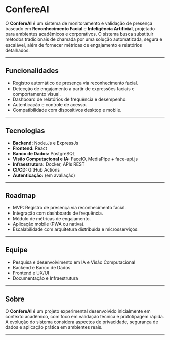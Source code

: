 # ConfereAI

O **ConfereAI** é um sistema de monitoramento e validação de presença baseado em **Reconhecimento Facial** e **Inteligência Artificial**, projetado para ambientes acadêmicos e corporativos.
O sistema busca substituir métodos tradicionais de chamada por uma solução automatizada, segura e escalável, além de fornecer métricas de engajamento e relatórios detalhados.

---

## Funcionalidades

* Registro automático de presença via reconhecimento facial.
* Detecção de engajamento a partir de expressões faciais e comportamento visual.
* Dashboard de relatórios de frequência e desempenho.
* Autenticação e controle de acesso.
* Compatibilidade com dispositivos desktop e mobile.

---

## Tecnologias
- **Backend:** Node.Js e ExpressJs
- **Frontend:** React
- **Banco de Dados:** PostgreSQL
- **Visão Computacional e IA:** FaceIO, MediaPipe + face-api.js
- **Infraestrutura:** Docker, APIs REST
- **CI/CD:** GitHub Actions
- **Autenticação:** (em avaliação)
---

## Roadmap

* MVP: Registro de presença via reconhecimento facial.
* Integração com dashboards de frequência.
* Módulo de métricas de engajamento.
* Aplicação mobile (PWA ou nativa).
* Escalabilidade com arquitetura distribuída e microsserviços.

---

## Equipe

* Pesquisa e desenvolvimento em IA e Visão Computacional
* Backend e Banco de Dados
* Frontend e UX/UI
* Documentação e Infraestrutura

---

## Sobre

O **ConfereAI** é um projeto experimental desenvolvido inicialmente em contexto acadêmico, com foco em validação técnica e prototipagem rápida. A evolução do sistema considera aspectos de privacidade, segurança de dados e aplicação prática em ambientes reais.

---
